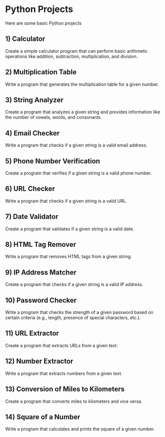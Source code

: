 # Python Projects

Here are some basic Python projects

## 1) Calculator
Create a simple calculator program that can perform basic arithmetic operations like addition, subtraction, multiplication, and division.

## 2) Multiplication Table
Write a program that generates the multiplication table for a given number.

## 3) String Analyzer
Create a program that analyzes a given string and provides information like the number of vowels, words, and consonants.

## 4) Email Checker
Write a program that checks if a given string is a valid email address.

## 5) Phone Number Verification
Create a program that verifies if a given string is a valid phone number.

## 6) URL Checker
Write a program that checks if a given string is a valid URL.

## 7) Date Validator
Create a program that validates if a given string is a valid date.

## 8) HTML Tag Remover
Write a program that removes HTML tags from a given string.

## 9) IP Address Matcher
Create a program that checks if a given string is a valid IP address.

## 10) Password Checker
Write a program that checks the strength of a given password based on certain criteria (e.g., length, presence of special characters, etc.).

## 11) URL Extractor
Create a program that extracts URLs from a given text.

## 12) Number Extractor
Write a program that extracts numbers from a given text.

## 13) Conversion of Miles to Kilometers
Create a program that converts miles to kilometers and vice versa.

## 14) Square of a Number
Write a program that calculates and prints the square of a given number.

